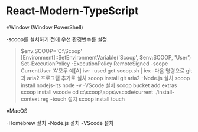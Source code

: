 # React-Modern-TypeScript

※Window
(Window PowerShell)

-scoop를 설치하기 전에 우선 환경변수를 설정.
> $env:SCOOP='C:\Scoop'
> [Environment]::SetEnvironmentVariable('Scoop', $env:SCOOP, 'User')
> Set-ExecutionPolicy -ExecutionPolicy RemoteSigned -scope CurrentUser
'A'모두 예[A]
> iwr -used get.scoop.sh | iex
-다음 명령으로 git과 aria2 프로그램 추가로 설치
> scoop install git aria2
-Node.js 설치
> scoop install nodejs-lts
> node -v
-VScode 설치
> scoop bucket add extras
> scoop install vscode
> cd c:\scoop\apps\vscode\current
> ./install-context.reg
-touch 설치
> scoop install touch



※MacOS

-Homebrew 설치
-Node.js 설치
-VScode 설치
> 
